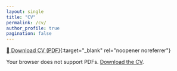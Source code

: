 ```yaml
---
layout: single
title: "CV"
permalink: /cv/
author_profile: true
pagination: false
---
```


[📄 Download CV (PDF)](/files/JiwonPark_CV_20250925.pdf){:target="_blank" rel="noopener noreferrer"}

<object data="/files/JiwonPark_CV_20250925.pdf#view=FitH" type="application/pdf" width="100%" height="1000">
  <p>Your browser does not support PDFs.
     <a href="/files/JiwonPark_CV_20250925.pdf">Download the CV</a>.
  </p>
</object>
